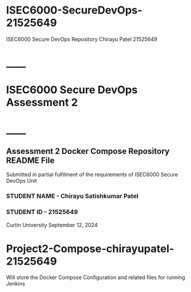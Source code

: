 # ISEC6000-SecureDevOps-21525649
ISEC6000 Secure DevOps Repository Chirayu Patel 21525649

# ******************\_\_\_\_******************

# ISEC6000 Secure DevOps Assessment 2

# ******************\_\_\_\_******************

## Assessment 2 Docker Compose Repository README File

Submitted in partial fulfilment of the requirements of ISEC6000 Secure DevOps Unit

### STUDENT NAME - Chirayu Satishkumar Patel

### STUDENT ID - 21525649


Curtin University
September 12, 2024

# Project2-Compose-chirayupatel-21525649
Will store the Docker Compose Configuration and related files for running Jenkins
